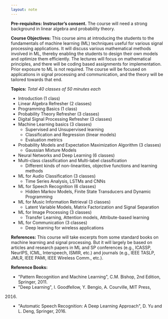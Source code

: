 ```yaml
---
layout: note
---
```


**Pre-requisites:**
**Instructor’s consent.** The course will need a strong background in linear
algebra and probability theory.

**Course Objectives:**
This course aims at introducing the students to the fundamentals of machine
learning (ML) techniques useful for various signal processing applications. It
will discuss various mathematical methods involved in ML, thereby enabling
the students to design their own models and optimize them efficiently. The
lectures will focus on mathematical principles, and there will be coding based
assignments for implementation. Prior exposure to ML is not required. The
course will be focused on applications in signal processing and communication, and the theory will be tailored towards
that end.

**Topics:**
*Total 40 classes of 50 minutes each*
* Introduction (1 class)
* Linear Algebra Refresher (2 classes)
* Programming Basics (1 class)
* Probability Theory Refresher (3 classes)
* Digital Signal Processing Refresher (3 classes)
* Machine Learning basics (3 classes)
    * Supervised and Unsupervised learning
    * Classification and Regression (linear models)
    * Evaluation metrics
* Probability Models and Expectation Maximization Algorithm (3 classes)
    * Gaussian Mixture Models
* Neural Networks and Deep Learning (6 classes)
* Multi-class classification and Multi-label classification
    * Different kinds of non-linearities, objective functions and learning
methods
* ML for Audio Classification (3 classes)
    * Time Series Analysis, LSTMs and CNNs
* ML for Speech Recognition (6 classes)
    * Hidden Markov Models, Finite State Transducers and Dynamic
Programming
* ML for Music Information Retrieval (3 classes)
    * Latent Variable Models, Matrix Factorization and Signal Separation
* ML for Image Processing (3 classes)
    * Transfer Learning, Attention models, Attribute-based learning
* ML for Communication (3 classes)
    * Deep learning for wireless applications

**References:**
This course will take excerpts from some standard books on machine learning
and signal processing. But it will largely be based on articles and research
papers in ML and SP conferences (e.g., ICASSP, NeurIPS, ICML, Interspeech, ISMIR, etc.) and journals (e.g., IEEE TASLP, JMLR, IEEE PAMI, IEEE Wireless Comm., etc.).

**Reference Books:**
* "Pattern Recognition and Machine Learning", C.M. Bishop, 2nd Edition, Springer, 2011.
* "Deep Learning", I. Goodfellow, Y. Bengio, A. Courville, MIT Press,
2016.
* "Automatic Speech Recognition: A Deep Learning Approach", D. Yu
and L. Deng, Springer, 2016.